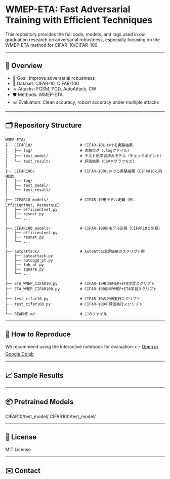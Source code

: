 # WMEP-ETA: Fast Adversarial Training with Efficient Techniques

This repository provides the full code, models, and logs used in our graduation research on adversarial robustness, especially focusing on the WMEP-ETA method for CIFAR-10/CIFAR-100.

---

## 🧠 Overview

- 🎯 Goal: Improve adversarial robustness
- 🧪 Dataset: CIFAR-10, CIFAR-100
- ⚔️ Attacks: FGSM, PGD, AutoAttack, CW
- 🛡 Methods: WMEP-ETA
- 📊 Evaluation: Clean accuracy, robust accuracy under multiple attacks

---

## 🗂 Repository Structure
```
WMEP-ETA/
├── CIFAR10/                     # CIFAR-10における実験結果
│   ├── log/                     # 実験ログ（.logファイル）
│   ├── test_model/              # テスト用学習済みモデル（チェックポイント）
│   └── test_result/             # 評価結果（CSVやグラフなど）
│
├── CIFAR100/                    # CIFAR-100における実験結果（CIFAR10と同構成）
│   ├── log/
│   ├── test_model/
│   └── test_result/
│
├── CIFAR10_models/              # CIFAR-10用モデル定義（例：EfficientNet, ResNetなど）
│   ├── efficientnet.py
│   ├── resnet.py
│   └── ...
│
├── CIFAR100_models/             # CIFAR-100用モデル定義（CIFAR10と同様）
│   ├── efficientnet.py
│   ├── resnet.py
│   └── ...
│
├── autoattack/                  # AutoAttack評価用のスクリプト群
│   ├── autoattack.py
│   ├── autopgd_pt.py
│   ├── fab_pt.py
│   ├── square.py
│   └── ...
│
├── ETA_WMEP_CIFAR10.py          # CIFAR-10用のWMEP+ETA学習スクリプト
├── ETA_WMEP_CIFAR100.py         # CIFAR-100用のWMEP+ETA学習スクリプト
│
├── test_cifar10.py              # CIFAR-10の評価実行スクリプト
├── test_cifar100.py             # CIFAR-100の評価実行スクリプト
│
└── README.md                    # このファイル
```
---

## 🚀 How to Reproduce

We recommend using the interactive notebook for evaluation:
👉 [Open in Google Colab](https://colab.research.google.com/github/7i10/WMEP-ETA/blob/main/run.ipynb)

---

## 📈 Sample Results

---

## 📦 Pretrained Models
CIFAR10/test_model/
CIFAR100/test_model/

---

## 📃 License
MIT License

---

## ✉️ Contact
